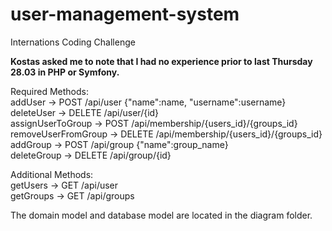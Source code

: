 # user-management-system
Internations Coding Challenge

**Kostas asked me to note that I had no experience prior to last Thursday 28.03 in PHP or Symfony.**

Required Methods:  
addUser -> POST /api/user  {"name":name, "username":username}  
deleteUser -> DELETE /api/user/{id}  
assignUserToGroup -> POST /api/membership/{users_id}/{groups_id}  
removeUserFromGroup -> DELETE /api/membership/{users_id}/{groups_id}  
addGroup -> POST /api/group  {"name":group_name}  
deleteGroup -> DELETE /api/group/{id}  
  
Additional Methods:  
getUsers -> GET /api/user  
getGroups -> GET /api/groups  

The domain model and database model are located in the diagram folder.
